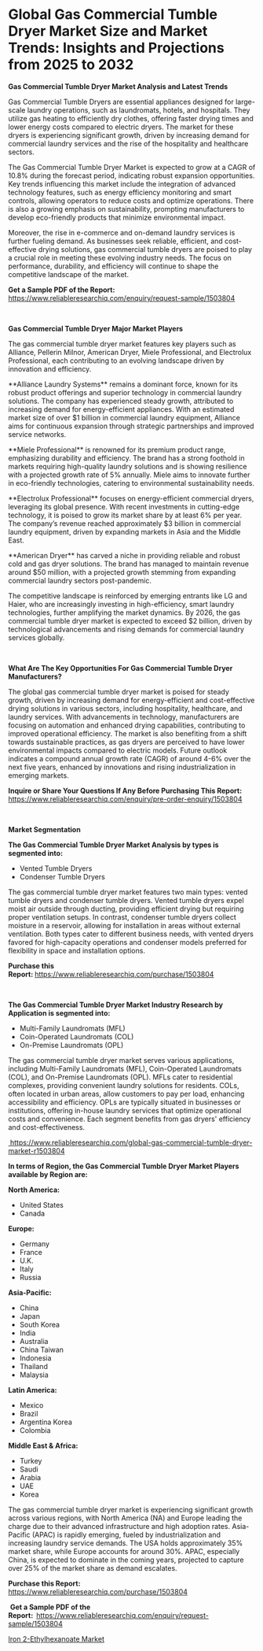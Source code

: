 <p><h1>Global Gas Commercial Tumble Dryer Market Size and Market Trends: Insights and Projections from 2025 to 2032</h1></p><p><strong>Gas Commercial Tumble Dryer Market Analysis and Latest Trends</strong></p>
<p><p>Gas Commercial Tumble Dryers are essential appliances designed for large-scale laundry operations, such as laundromats, hotels, and hospitals. They utilize gas heating to efficiently dry clothes, offering faster drying times and lower energy costs compared to electric dryers. The market for these dryers is experiencing significant growth, driven by increasing demand for commercial laundry services and the rise of the hospitality and healthcare sectors.</p><p>The Gas Commercial Tumble Dryer Market is expected to grow at a CAGR of 10.8% during the forecast period, indicating robust expansion opportunities. Key trends influencing this market include the integration of advanced technology features, such as energy efficiency monitoring and smart controls, allowing operators to reduce costs and optimize operations. There is also a growing emphasis on sustainability, prompting manufacturers to develop eco-friendly products that minimize environmental impact.</p><p>Moreover, the rise in e-commerce and on-demand laundry services is further fueling demand. As businesses seek reliable, efficient, and cost-effective drying solutions, gas commercial tumble dryers are poised to play a crucial role in meeting these evolving industry needs. The focus on performance, durability, and efficiency will continue to shape the competitive landscape of the market.</p></p>
<p><strong>Get a Sample PDF of the Report:&nbsp;</strong> <a href="https://www.reliableresearchiq.com/enquiry/request-sample/1503804?utm_campaign=3279&utm_medium=2&utm_source=Github&utm_content=ia&utm_term=23032025&utm_id=gas-commercial-tumble-dryer">https://www.reliableresearchiq.com/enquiry/request-sample/1503804</a></p>
<p>&nbsp;</p>
<p><strong>Gas Commercial Tumble Dryer Major Market Players</strong></p>
<p><p>The gas commercial tumble dryer market features key players such as Alliance, Pellerin Milnor, American Dryer, Miele Professional, and Electrolux Professional, each contributing to an evolving landscape driven by innovation and efficiency. </p><p>**Alliance Laundry Systems** remains a dominant force, known for its robust product offerings and superior technology in commercial laundry solutions. The company has experienced steady growth, attributed to increasing demand for energy-efficient appliances. With an estimated market size of over $1 billion in commercial laundry equipment, Alliance aims for continuous expansion through strategic partnerships and improved service networks.</p><p>**Miele Professional** is renowned for its premium product range, emphasizing durability and efficiency. The brand has a strong foothold in markets requiring high-quality laundry solutions and is showing resilience with a projected growth rate of 5% annually. Miele aims to innovate further in eco-friendly technologies, catering to environmental sustainability needs.</p><p>**Electrolux Professional** focuses on energy-efficient commercial dryers, leveraging its global presence. With recent investments in cutting-edge technology, it is poised to grow its market share by at least 6% per year. The company’s revenue reached approximately $3 billion in commercial laundry equipment, driven by expanding markets in Asia and the Middle East.</p><p>**American Dryer** has carved a niche in providing reliable and robust cold and gas dryer solutions. The brand has managed to maintain revenue around $50 million, with a projected growth stemming from expanding commercial laundry sectors post-pandemic.</p><p>The competitive landscape is reinforced by emerging entrants like LG and Haier, who are increasingly investing in high-efficiency, smart laundry technologies, further amplifying the market dynamics. By 2026, the gas commercial tumble dryer market is expected to exceed $2 billion, driven by technological advancements and rising demands for commercial laundry services globally.</p></p>
<p>&nbsp;</p>
<p><strong>What Are The Key Opportunities For Gas Commercial Tumble Dryer Manufacturers?</strong></p>
<p><p>The global gas commercial tumble dryer market is poised for steady growth, driven by increasing demand for energy-efficient and cost-effective drying solutions in various sectors, including hospitality, healthcare, and laundry services. With advancements in technology, manufacturers are focusing on automation and enhanced drying capabilities, contributing to improved operational efficiency. The market is also benefiting from a shift towards sustainable practices, as gas dryers are perceived to have lower environmental impacts compared to electric models. Future outlook indicates a compound annual growth rate (CAGR) of around 4-6% over the next five years, enhanced by innovations and rising industrialization in emerging markets.</p></p>
<p><strong>Inquire or Share Your Questions If Any Before Purchasing This Report:</strong> <a href="https://www.reliableresearchiq.com/enquiry/pre-order-enquiry/1503804?utm_campaign=3279&utm_medium=2&utm_source=Github&utm_content=ia&utm_term=23032025&utm_id=gas-commercial-tumble-dryer">https://www.reliableresearchiq.com/enquiry/pre-order-enquiry/1503804</a></p>
<p>&nbsp;</p>
<p><strong>Market Segmentation</strong></p>
<p><strong>The Gas Commercial Tumble Dryer Market Analysis by types is segmented into:</strong></p>
<p><ul><li>Vented Tumble Dryers</li><li>Condenser Tumble Dryers</li></ul></p>
<p><p>The gas commercial tumble dryer market features two main types: vented tumble dryers and condenser tumble dryers. Vented tumble dryers expel moist air outside through ducting, providing efficient drying but requiring proper ventilation setups. In contrast, condenser tumble dryers collect moisture in a reservoir, allowing for installation in areas without external ventilation. Both types cater to different business needs, with vented dryers favored for high-capacity operations and condenser models preferred for flexibility in space and installation options.</p></p>
<p><strong>Purchase this Report:&nbsp;</strong><a href="https://www.reliableresearchiq.com/purchase/1503804?utm_campaign=3279&utm_medium=2&utm_source=Github&utm_content=ia&utm_term=23032025&utm_id=gas-commercial-tumble-dryer">https://www.reliableresearchiq.com/purchase/1503804</a></p>
<p>&nbsp;</p>
<p><strong>The Gas Commercial Tumble Dryer Market Industry Research by Application is segmented into:</strong></p>
<p><ul><li>Multi-Family Laundromats (MFL)</li><li>Coin-Operated Laundromats (COL)</li><li>On-Premise Laundromats (OPL)</li></ul></p>
<p><p>The gas commercial tumble dryer market serves various applications, including Multi-Family Laundromats (MFL), Coin-Operated Laundromats (COL), and On-Premise Laundromats (OPL). MFLs cater to residential complexes, providing convenient laundry solutions for residents. COLs, often located in urban areas, allow customers to pay per load, enhancing accessibility and efficiency. OPLs are typically situated in businesses or institutions, offering in-house laundry services that optimize operational costs and convenience. Each segment benefits from gas dryers' efficiency and cost-effectiveness.</p></p>
<p><a href="https://www.reliableresearchiq.com/global-gas-commercial-tumble-dryer-market-r1503804?utm_campaign=3279&utm_medium=2&utm_source=Github&utm_content=ia&utm_term=23032025&utm_id=gas-commercial-tumble-dryer">&nbsp;https://www.reliableresearchiq.com/global-gas-commercial-tumble-dryer-market-r1503804</a></p>
<p><strong>In terms of Region, the Gas Commercial Tumble Dryer Market Players available by Region are:</strong></p>
<p>
    <p> <strong> North America: </strong>
        <ul>
            <li>United States</li>
            <li>Canada</li>
        </ul>
        </p> 
    <p> <strong> Europe: </strong>
        <ul>
            <li>Germany</li>
            <li>France</li>
            <li>U.K.</li>
            <li>Italy</li>
            <li>Russia</li>
        </ul>
        </p> 
    <p> <strong> Asia-Pacific: </strong>
        <ul>
            <li>China</li>
            <li>Japan</li>
            <li>South Korea</li>
            <li>India</li>
            <li>Australia</li>
            <li>China Taiwan</li>
            <li>Indonesia</li>
            <li>Thailand</li>
            <li>Malaysia</li>
        </ul>
        </p> 
    <p> <strong> Latin America: </strong>
        <ul>
            <li>Mexico</li>
            <li>Brazil</li>
            <li>Argentina Korea</li>
            <li>Colombia</li>
        </ul>
        </p> 
    <p> <strong> Middle East & Africa: </strong>
        <ul>
            <li>Turkey</li>
            <li>Saudi</li>
            <li>Arabia</li>
            <li>UAE</li>
            <li>Korea</li>
        </ul>
    </p>
    </p>
<p><p>The gas commercial tumble dryer market is experiencing significant growth across various regions, with North America (NA) and Europe leading the charge due to their advanced infrastructure and high adoption rates. Asia-Pacific (APAC) is rapidly emerging, fueled by industrialization and increasing laundry service demands. The USA holds approximately 35% market share, while Europe accounts for around 30%. APAC, especially China, is expected to dominate in the coming years, projected to capture over 25% of the market share as demand escalates.</p></p>
<p><strong>Purchase this Report: </strong><a href="https://www.reliableresearchiq.com/purchase/1503804?utm_campaign=3279&utm_medium=2&utm_source=Github&utm_content=ia&utm_term=23032025&utm_id=gas-commercial-tumble-dryer">https://www.reliableresearchiq.com/purchase/1503804</a></p>
<p>&nbsp;<strong>Get a Sample PDF of the Report:&nbsp;&nbsp;</strong><a href="https://www.reliableresearchiq.com/enquiry/request-sample/1503804?utm_campaign=3279&utm_medium=2&utm_source=Github&utm_content=ia&utm_term=23032025&utm_id=gas-commercial-tumble-dryer">https://www.reliableresearchiq.com/enquiry/request-sample/1503804</a></p>
<p><strong></strong></p>
<p><p><a href="https://github.com/anesimazikpd/Market-Research-Report-List-1/blob/main/iron-2-ethylhexanoate-market.md?utm_campaign=3279&utm_medium=2&utm_source=Github&utm_content=ia&utm_term=23032025&utm_id=gas-commercial-tumble-dryer">Iron 2-Ethylhexanoate Market</a></p></p>